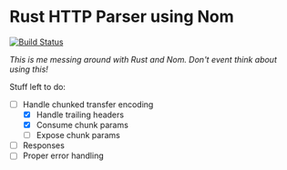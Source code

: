 Rust HTTP Parser using Nom
==========================

[![Build Status](https://travis-ci.org/erikjohnston/rust-nom-http.svg?branch=master)](https://travis-ci.org/erikjohnston/rust-nom-http)

*This is me messing around with Rust and Nom. Don't event think about using
this!*

Stuff left to do:
- [ ] Handle chunked transfer encoding
  - [x] Handle trailing headers
  - [x] Consume chunk params
  - [ ] Expose chunk params
- [ ] Responses
- [ ] Proper error handling
